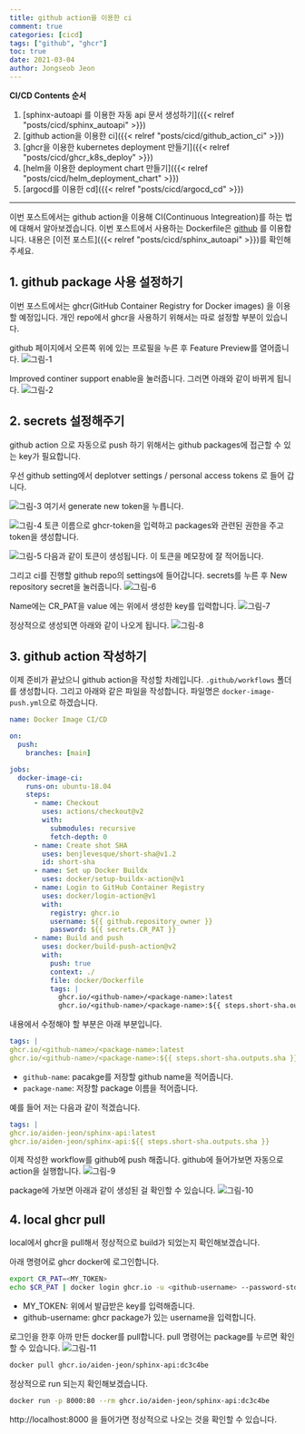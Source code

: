 ```yaml
---
title: github action을 이용한 ci
comment: true
categories: [cicd]
tags: ["github", "ghcr"]
toc: true
date: 2021-03-04
author: Jongseob Jeon
---
```


**CI/CD Contents 순서**  
1. [sphinx-autoapi 를 이용한 자동 api 문서 생성하기]({{< relref "posts/cicd/sphinx_autoapi" >}})
2. [github action을 이용한 ci]({{< relref "posts/cicd/github_action_ci" >}})
3. [ghcr을 이용한 kubernetes deployment 만들기]({{< relref "posts/cicd/ghcr_k8s_deploy" >}})
4. [helm을 이용한 deployment chart 만들기]({{< relref "posts/cicd/helm_deployment_chart" >}})
5. [argocd를 이용한 cd]({{< relref "posts/cicd/argocd_cd" >}})

---



이번 포스트에서는 github action을 이용해 CI(Continuous Integreation)를 하는 법에 대해서 알아보겠습니다.
이번 포스트에서 사용하는 Dockerfile은 [github](https://github.com/Aiden-Jeon/github-cicd) 를 이용합니다.
내용은 [이전 포스트]({{< relref "posts/cicd/sphinx_autoapi" >}})를 확인해주세요.


## 1. github package 사용 설정하기
이번 포스트에서는 ghcr(GitHub Container Registry for Docker images) 을 이용할 예정입니다. 개인 repo에서 ghcr을 사용하기 위해서는 따로 설정할 부분이 있습니다.

github 페이지에서 오른쪽 위에 있는 프로필을 누른 후 Feature Preview를 열어줍니다.
![그림-1](/imgs/github/cicd-0.png)

Improved continer support enable을 눌러줍니다. 그러면 아래와 같이 바뀌게 됩니다.
![그림-2](/imgs/github/cicd-1.png)

## 2. secrets 설정해주기
github action 으로 자동으로 push 하기 위해서는 github packages에 접근할 수 있는 key가 필요합니다.

우선 github setting에서 deplotver settings / personal access tokens 로 들어 갑니다.

![그림-3](/imgs/k8s/ghcr/0.png)
여기서 generate new token을 누릅니다.

![그림-4](/imgs/k8s/ghcr/1.png)
토큰 이름으로 ghcr-token을 입력하고 packages와 관련된 권한을 주고 token을 생성합니다.

![그림-5](/imgs/k8s/ghcr/2.png)
다음과 같이 토큰이 생성됩니다. 이 토큰을 메모장에 잘 적어둡니다.

그리고 ci를 진행할 github repo의 settings에 들어갑니다.
secrets를 누른 후 New repository secret을 눌러줍니다.
![그림-6](/imgs/github/cicd-2.png)

Name에는 CR_PAT을 value 에는 위에서 생성한 key를 입력합니다.
![그림-7](/imgs/github/cicd-3.png)

정상적으로 생성되면 아래와 같이 나오게 됩니다.
![그림-8](/imgs/github/cicd-4.png)


## 3. github action 작성하기
이제 준비가 끝났으니 github action을 작성할 차례입니다.
`.github/workflows` 폴더를 생성합니다. 그리고 아래와 같은 파일을 작성합니다. 파일명은 `docker-image-push.yml`으로 하겠습니다.
```yaml
name: Docker Image CI/CD

on:
  push:
    branches: [main]

jobs:
  docker-image-ci:
    runs-on: ubuntu-18.04
    steps:
      - name: Checkout
        uses: actions/checkout@v2
        with:
          submodules: recursive
          fetch-depth: 0
      - name: Create shot SHA
        uses: benjlevesque/short-sha@v1.2
        id: short-sha
      - name: Set up Docker Buildx
        uses: docker/setup-buildx-action@v1
      - name: Login to GitHub Container Registry
        uses: docker/login-action@v1
        with:
          registry: ghcr.io
          username: ${{ github.repository_owner }}
          password: ${{ secrets.CR_PAT }}
      - name: Build and push
        uses: docker/build-push-action@v2
        with:
          push: true
          context: ./
          file: docker/Dockerfile
          tags: |
            ghcr.io/<github-name>/<package-name>:latest
            ghcr.io/<github-name>/<package-name>:${{ steps.short-sha.outputs.sha }}
```

내용에서 수정해야 할 부분은 아래 부분입니다.
```yaml
tags: |
ghcr.io/<github-name>/<package-name>:latest
ghcr.io/<github-name>/<package-name>:${{ steps.short-sha.outputs.sha }}
```
- `github-name`: pacakge를 저장할 github name을 적어줍니다.
- `package-name`: 저장할 package 이름을 적어줍니다.

예를 들어 저는 다음과 같이 적겠습니다.
```yaml
tags: |
ghcr.io/aiden-jeon/sphinx-api:latest
ghcr.io/aiden-jeon/sphinx-api:${{ steps.short-sha.outputs.sha }}
```

이제 작성한 workflow를 github에 push 해줍니다. github에 들어가보면 자동으로 action을 실행합니다.
![그림-9](/imgs/github/cicd-5.png)

package에 가보면 아래과 같이 생성된 걸 확인할 수 있습니다.
![그림-10](/imgs/github/cicd-6.png)


## 4. local ghcr pull
local에서 ghcr을 pull해서 정상적으로 build가 되었는지 확인해보겠습니다.

아래 명령어로 ghcr docker에 로그인합니다.
```bash
export CR_PAT=<MY_TOKEN>
echo $CR_PAT | docker login ghcr.io -u <github-username> --password-stdin
```
- MY_TOKEN: 위에서 발급받은 key를 입력해줍니다.
- github-username: ghcr package가 있는 username을 입력합니다.

로그인을 한후 아까 만든 docker를 pull합니다. pull 명령어는 package를 누르면 확인할 수 있습니다.
![그림-11](/imgs/github/cicd-7.png)

```bash
docker pull ghcr.io/aiden-jeon/sphinx-api:dc3c4be
```

정상적으로 run 되는지 확인해보겠습니다.
```bash
docker run -p 8000:80 --rm ghcr.io/aiden-jeon/sphinx-api:dc3c4be
```
http://localhost:8000 을 들어가면 정상적으로 나오는 것을 확인할 수 있습니다.
